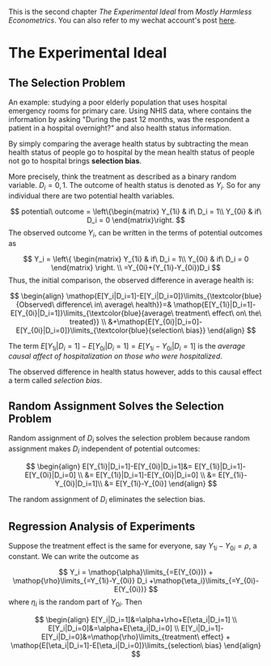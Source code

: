 This is the second chapter *The Experimental Ideal* from *Mostly Harmless Econometrics*. You can also refer to my wechat account's post [here](https://mp.weixin.qq.com/s/ntU-3PRQWR4LuT98777-ig).


# The Experimental Ideal
## The Selection Problem
An example: studying a poor elderly population that uses hospital emergency rooms for primary care. Using NHIS data, where contains the information by asking "During the past 12 months, was the respondent a patient in a hospital overnight?" and also health status information.

By simply comparing the average health status by subtracting the mean health status of people go to hospital by the mean health status of people not go to hospital brings **selection bias**.

More precisely, think the treatment as described as a binary random variable. $D_i = {0,1}$. The outcome of health status is denoted as $Y_i$. So for any individual there are two potential health variables.

$$
potential\ outcome = \left\{\begin{matrix}
Y_{1i}  & if\ D_i = 1\\
Y_{0i}  & if\ D_i = 0
\end{matrix}\right.
$$
The observed outcome $Y_i$, can be written in the terms of potential outcomes as 

$$
Y_i = \left\{ \begin{matrix}
    Y_{1i} &  if\ D_i = 1\\
    Y_{0i} &  if\ D_i = 0 
\end{matrix}
\right. 
\\ =Y_{0i}+(Y_{1i}-Y_{0i})D_i
$$
Thus, the initial comparison, the observed difference in average health is:

$$
\begin{align}
    \mathop{E[Y_i|D_i=1]-E[Y_i|D_i=0]}\limits_{\textcolor{blue}{Observed\ difference\ in\ average\ health}}=& \mathop{E[Y_{1i}|D_i=1]-E[Y_{0i}|D_i=1]}\limits_{\textcolor{blue}{average\ treatment\ effect\ on\ the\ treated}} \\ 
    &+\mathop{E[Y_{0i}|D_i=0]-E[Y_{0i}|D_i=0]}\limits_{\textcolor{blue}{selection\ bias}}
\end{align}
$$

The term $E[Y_{1i}|D_i=1]-E[Y_{0i}|D_i=1]=E[Y_{1i}-Y_{0i}|D_i=1]$ is the *average causal affect of hospitalization on those who were hospitalized*.

The observed difference in health status however, adds to this causal effect a term called *selection bias*.

## Random Assignment Solves the Selection Problem
Random assignment of $D_i$ solves the selection problem because random assignment makes $D_i$ independent of potential outcomes:

$$
\begin{align}
    E[Y_{1i}|D_i=1]-E[Y_{0i}|D_i=1]&= E[Y_{1i}|D_i=1]-E[Y_{0i}|D_i=0] \\
    &= E[Y_{1i}|D_i=1]-E[Y_{0i}|D_i=0] \\
    &= E[Y_{1i}-Y_{0i}|D_i=1]\\
    &= E[Y_{1i}-Y_{0i}]
\end{align}
$$

The random assignment of $D_i$ eliminates the selection bias.

## Regression Analysis of Experiments
Suppose the treatment effect is the same for everyone, say $Y_{1i}-Y_{0i}=\rho$, a constant. We can write the outcome as

$$
Y_i = \mathop{\alpha}\limits_{=E(Y_{0i})} + \mathop{\rho}\limits_{=Y_{1i}-Y_{0i}} D_i +\mathop{\eta_i}\limits_{=Y_{0i}-E(Y_{0i})}
$$
where $\eta_i$ is the random part of $Y_{0i}$. Then

$$
\begin{align}
    E[Y_i|D_i=1]&=\alpha+\rho+E[\eta_i|D_i=1] \\
    E[Y_i|D_i=0]&=\alpha+E[\eta_i|D_i=0] \\
    E[Y_i|D_i=1]-E[Y_i|D_i=0]&=\mathop{\rho}\limits_{treatment\ effect} + \mathop{E[\eta_i|D_i=1]-E[\eta_i|D_i=0]}\limits_{selection\ bias}
\end{align}
$$
